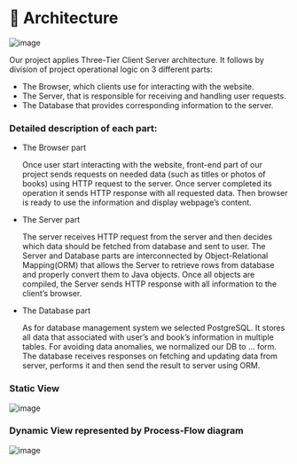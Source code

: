 # :hammer: Architecture

![image](https://user-images.githubusercontent.com/66779337/136684819-9c6b91c7-e298-44bb-b5e7-a0dc0233392f.png)

Our project applies Three-Tier Client Server architecture. It follows by division of project operational logic on 3 different parts: 
* The Browser, which clients use for interacting with the website.
* The Server, that is responsible for receiving and handling user requests.
* The Database that provides corresponding information to the server.

### Detailed description of each part:

* The Browser part

    Once user start interacting with the website, front-end part of our project sends requests on needed data (such as titles or photos of books) using HTTP request to the server. Once server completed its operation it sends HTTP response with all requested data. Then browser is ready to use the information and display webpage’s content. 
    
* The Server part

    The server receives HTTP request from the server and then decides which data should be fetched from database and sent to user. The Server and Database parts are interconnected by Object-Relational Mapping(ORM) that allows the Server to retrieve rows from database and properly convert them to Java objects. Once all objects are compiled, the Server sends HTTP response with all information to the client’s browser.
    
* The Database part

    As for database management system we selected PostgreSQL. It stores all data that associated with user’s and book’s information in multiple tables. For avoiding data anomalies, we normalized our DB to … form. The database receives responses on fetching and updating data from server, performs it and then send the result to server using ORM.


### Static View
![image](https://user-images.githubusercontent.com/66779337/136684866-0e0d6e4e-f9a4-4f2c-b12c-e9ab894c73e9.png)

### Dynamic View represented by Process-Flow diagram
![image](https://user-images.githubusercontent.com/66779337/136685251-c7d3948a-e801-49ed-ad41-9ab4a775ff2e.png)

